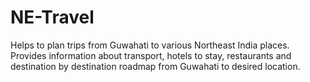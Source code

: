 # NE-Travel
Helps to plan trips from Guwahati to various Northeast India places. Provides information about transport, hotels to stay, restaurants and destination by destination roadmap from Guwahati to desired location. 
